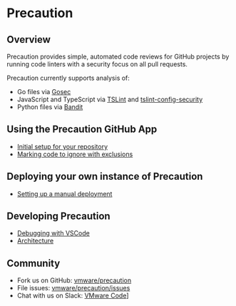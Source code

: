 <!--
    Copyright 2019 VMware, Inc.
    SPDX-License-Identifier: BSD-2-Clause
-->

# Precaution

## Overview

Precaution provides simple, automated code reviews for GitHub projects by running code linters with a security focus on all pull requests.

Precaution currently supports analysis of:
* Go files via [Gosec](https://github.com/securego/gosec)
* JavaScript and TypeScript via [TSLint](https://github.com/palantir/tslint) and [tslint-config-security](https://github.com/webschik/tslint-config-security)
* Python files via [Bandit](https://github.com/PyCQA/bandit)

## Using the Precaution GitHub App

- [Initial setup for your repository](initial_setup.md)
- [Marking code to ignore with exclusions](false_positivies.md)

## Deploying your own instance of Precaution

- [Setting up a manual deployment](manual_deployment.md)

## Developing Precaution

- [Debugging with VSCode](local_development.md)
- [Architecture](architecture.md)

## Community

* Fork us on GitHub: [vmware/precaution](https://github.com/vmware/precaution)
* File issues: [vmware/precaution/issues](https://github.com/vmware/precaution/issues)
* Chat with us on Slack: [VMware Code](https://code.vmware.com/web/code/join)]
